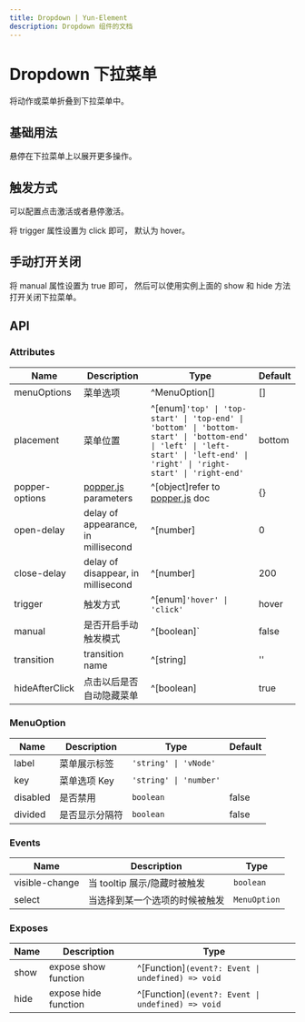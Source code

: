 ```yaml
---
title: Dropdown | Yun-Element
description: Dropdown 组件的文档
---
```


# Dropdown 下拉菜单
将动作或菜单折叠到下拉菜单中。


## 基础用法
悬停在下拉菜单上以展开更多操作。

<preview path="../demo/Dropdown/Basic.vue" title="基础Dropdown" description="Dropdown 下拉菜单"></preview>


## 触发方式
可以配置点击激活或者悬停激活。

将 trigger 属性设置为 click 即可， 默认为 hover。

<preview path="../demo/Dropdown/Trigger.vue" title="触发Dropdown" description="Dropdown 触发"></preview>

## 手动打开关闭
将 manual 属性设置为 true 即可， 然后可以使用实例上面的 show 和 hide 方法打开关闭下拉菜单。

<preview path="../demo/Dropdown/Manual.vue" title="手动Dropdown" description="Dropdown手动"></preview>

## API

### Attributes

<table><thead><tr><th>Name</th><th>Description</th><th>Type</th><th>Default</th></tr></thead><tbody><tr><td>menuOptions</td><td>菜单选项</td><td>^MenuOption[]</td><td>[]</td></tr><tr><td>placement</td><td>菜单位置</td><td>^[enum]<code>'top' | 'top-start' | 'top-end' | 'bottom' | 'bottom-start' | 'bottom-end' | 'left' | 'left-start' | 'left-end' | 'right' | 'right-start' | 'right-end'</code></td><td>bottom</td></tr><tr><td>popper-options</td><td><a href="https://popper.js.org/docs/v2/" target="_blank" rel="noreferrer">popper.js</a> parameters</td><td>^[object]refer to <a href="https://popper.js.org/docs/v2/" target="_blank" rel="noreferrer">popper.js</a> doc</td><td>{}</td></tr><tr><td>open-delay</td><td>delay of appearance, in millisecond</td><td>^[number]</td><td>0</td></tr><tr><td>close-delay</td><td>delay of disappear, in millisecond</td><td>^[number]</td><td>200</td></tr><tr><td>trigger</td><td>触发方式</td><td>^[enum]<code>'hover' | 'click'</code></td><td>hover</td></tr><tr><td>manual</td><td>是否开启手动触发模式</td><td>^[boolean]`</td><td>false</td></tr><tr><td>transition</td><td>transition name</td><td>^[string]</td><td>''</td></tr><tr><td>hideAfterClick</td><td>点击以后是否自动隐藏菜单</td><td>^[boolean]</td><td>true</td></tr></tbody></table>

### MenuOption

<table><thead><tr><th>Name</th><th>Description</th><th>Type</th><th>Default</th></tr></thead><tbody><tr><td>label</td><td>菜单展示标签</td><td><code>'string' | 'vNode'</code></td><td></td></tr><tr><td>key</td><td>菜单选项 Key</td><td><code>'string' | 'number'</code></td><td></td></tr><tr><td>disabled</td><td>是否禁用</td><td><code>boolean</code></td><td>false</td></tr><tr><td>divided</td><td>是否显示分隔符</td><td><code>boolean</code></td><td>false</td></tr></tbody></table>

### Events

<table><thead><tr><th>Name</th><th>Description</th><th>Type</th></tr></thead><tbody><tr><td>visible-change</td><td>当 tooltip 展示/隐藏时被触发</td><td><code>boolean</code></td></tr><tr><td>select</td><td>当选择到某一个选项的时候被触发</td><td><code>MenuOption</code></td></tr></tbody></table>

### Exposes

<table><thead><tr><th>Name</th><th>Description</th><th>Type</th></tr></thead><tbody><tr><td>show</td><td>expose show function</td><td>^[Function]<code>(event?: Event | undefined) =&gt; void</code></td></tr><tr><td>hide</td><td>expose hide function</td><td>^[Function]<code>(event?: Event | undefined) =&gt; void</code></td></tr></tbody></table>